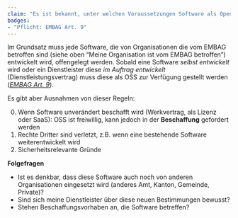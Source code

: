 ```yaml
---
claim: "Es ist bekannt, unter welchen Voraussetzungen Software als Open Source Software bereit gestellt werden muss."
badges:
- "Pflicht: EMBAG Art. 9"
---
```


Im Grundsatz muss jede Software, die von Organisationen die vom EMBAG betroffen sind (siehe oben “Meine Organisation ist vom EMBAG betroffen”) entwickelt wird, offengelegt werden. Sobald eine Software _selbst entwickelt_ wird oder ein Dienstleister diese _im Auftrag entwickelt_ (Dienstleistungsvertrag) muss diese als OSS zur Verfügung gestellt werden (_[EMBAG Art. 9](https://www.fedlex.admin.ch/eli/fga/2023/787/de#art_9)_).

Es gibt aber Ausnahmen von dieser Regeln:

0. Wenn Software unverändert beschafft wird (Werkvertrag, als Lizenz oder SaaS): OSS ist freiwillig, kann jedoch in der **Beschaffung** gefordert werden
0. Rechte Dritter sind verletzt, z.B. wenn eine bestehende Software weiterentwickelt wird
0. Sicherheitsrelevante Gründe

**Folgefragen**

* Ist es denkbar, dass diese Software auch noch von anderen Organisationen eingesetzt wird (anderes Amt, Kanton, Gemeinde, Private)?
* Sind sich meine Dienstleister über diese neuen Bestimmungen bewusst?
* Stehen Beschaffungsvorhaben an, die Software betreffen?
